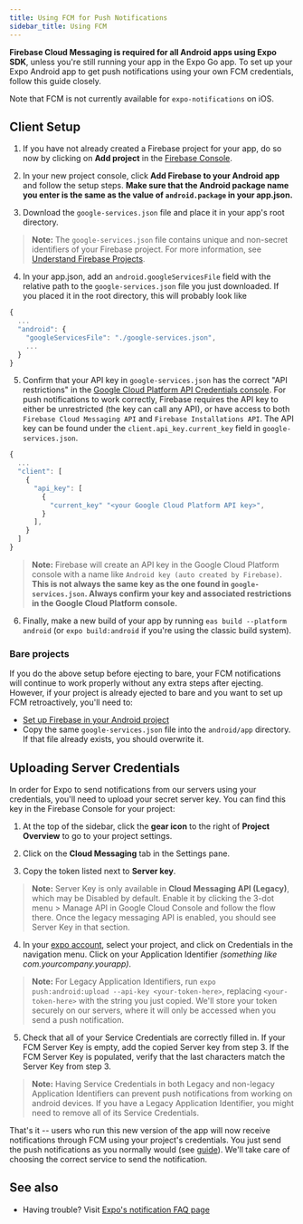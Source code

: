 ```yaml
---
title: Using FCM for Push Notifications
sidebar_title: Using FCM
---
```


**Firebase Cloud Messaging is required for all Android apps using Expo SDK**, unless you're still running your app in the Expo Go app. To set up your Expo Android app to get push notifications using your own FCM credentials, follow this guide closely.

Note that FCM is not currently available for `expo-notifications` on iOS.

## Client Setup

1. If you have not already created a Firebase project for your app, do so now by clicking on **Add project** in the [Firebase Console](https://console.firebase.google.com/).

2. In your new project console, click **Add Firebase to your Android app** and follow the setup steps. **Make sure that the Android package name you enter is the same as the value of `android.package` in your app.json.**

3. Download the `google-services.json` file and place it in your app's root directory.
  > **Note:** The `google-services.json` file contains unique and non-secret identifiers of your Firebase project. For more information, see [Understand Firebase Projects](https://firebase.google.com/docs/projects/learn-more#config-files-objects).
4. In your app.json, add an `android.googleServicesFile` field with the relative path to the `google-services.json` file you just downloaded. If you placed it in the root directory, this will probably look like

  ```javascript
  {
    ...
    "android": {
      "googleServicesFile": "./google-services.json",
      ...
    }
  }
  ```

5. Confirm that your API key in `google-services.json` has the correct "API restrictions" in the [Google Cloud Platform API Credentials console](https://console.cloud.google.com/apis/credentials). For push notifications to work correctly, Firebase requires the API key to either be unrestricted (the key can call any API), or have access to both `Firebase Cloud Messaging API` and `Firebase Installations API`. The API key can be found under the `client.api_key.current_key` field in `google-services.json`.

  ```javascript
  {
    ...
    "client": [
      {
        "api_key": [
          {
            "current_key" "<your Google Cloud Platform API key>",
          }
        ],
      }
    ]
  }
  ```

  > **Note:** Firebase will create an API key in the Google Cloud Platform console with a name like `Android key (auto created by Firebase)`. **This is not always the same key as the one found in `google-services.json`. Always confirm your key and associated restrictions in the Google Cloud Platform console.**

6. Finally, make a new build of your app by running `eas build --platform android` (or `expo build:android` if you're using the classic build system).

### Bare projects

If you do the above setup before ejecting to bare, your FCM notifications will continue to work properly without any extra steps after ejecting. However, if your project is already ejected to bare and you want to set up FCM retroactively, you'll need to:

- [Set up Firebase in your Android project](/guides/setup-native-firebase/#android-1)
- Copy the same `google-services.json` file into the `android/app` directory. If that file already exists, you should overwrite it.

## Uploading Server Credentials

In order for Expo to send notifications from our servers using your credentials, you'll need to upload your secret server key. You can find this key in the Firebase Console for your project:

1. At the top of the sidebar, click the **gear icon** to the right of **Project Overview** to go to your project settings.

2. Click on the **Cloud Messaging** tab in the Settings pane.

3. Copy the token listed next to **Server key**.

  > **Note:** Server Key is only available in **Cloud Messaging API (Legacy)**, which may be Disabled by default. Enable it by clicking the 3-dot menu > Manage API in Google Cloud Console and follow the flow there. Once the legacy messaging API is enabled, you should see Server Key in that section.

4. In your [expo account](https://expo.dev/), select your project, and click on Credentials in the navigation menu. Click on your Application Identifier _(something like com.yourcompany.yourapp)_. 

  > **Note:** For Legacy Application Identifiers, run `expo push:android:upload --api-key <your-token-here>`, replacing `<your-token-here>` with the string you just copied. We'll store your token securely on our servers, where it will only be accessed when you send a push notification.

5. Check that all of your Service Credentials are correctly filled in. If your FCM Server Key is empty, add the copied Server key from step 3. If the FCM Server Key is populated, verify that the last characters match the Server Key from step 3.

  > **Note:** Having Service Credentials in both Legacy and non-legacy Application Identifiers can prevent push notifications from working on android devices. If you have a Legacy Application Identifier, you might need to remove all of its Service Credentials. 

That's it -- users who run this new version of the app will now receive notifications through FCM using your project's credentials. You just send the push notifications as you normally would (see [guide](sending-notifications.md)). We'll take care of choosing the correct service to send the notification.

## See also

- Having trouble? Visit [Expo's notification FAQ page](./faq.md)
